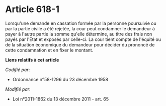 # Article 618-1

Lorsqu'une demande en cassation formée par la personne poursuivie ou par la partie civile a été rejetée, la cour peut
condamner le demandeur à payer à l'autre partie la somme qu'elle détermine, au titre des frais non payés par l'Etat et
exposés par celle-ci. La cour tient compte de l'équité ou de la situation économique du demandeur pour décider du prononcé de
cette condamnation et en fixer le montant.

**Liens relatifs à cet article**

_Codifié par_:

  - Ordonnance n°58-1296 du 23 décembre 1958

_Modifié par_:

  - Loi n°2011-1862 du 13 décembre 2011 - art. 65
